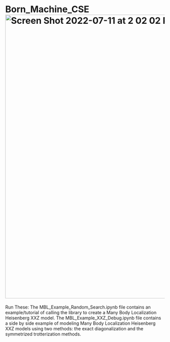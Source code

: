 # Born_Machine_CSE<img width="896" alt="Screen Shot 2022-07-11 at 2 02 02 PM" src="https://user-images.githubusercontent.com/29559178/178332501-bce4a6d3-354c-42f5-83fe-62c1b8e3b56a.png">

Run These:
The MBL_Example_Random_Search.ipynb file contains an example/tutorial of calling the library to create a Many Body Localization Heisenberg XXZ model.
The MBL_Example_XXZ_Debug.ipynb file contains a side by side example of modeling Many Body Localization Heisenberg XXZ models using two methods: the exact diagonalization and the symmetrized trotterization methods.
